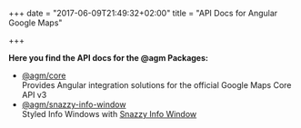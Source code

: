+++
date = "2017-06-09T21:49:32+02:00"
title = "API Docs for Angular Google Maps"

+++

**Here you find the API docs for the @agm Packages:**

* [@agm/core](./agm-core/modules/AgmCoreModule.html)  
  Provides Angular integration solutions for the official Google Maps Core API v3
* [@agm/snazzy-info-window](./agm-snazzy-info-window/modules/AgmSnazzyInfoWindowModule.html)  
  Styled Info Windows with [Snazzy Info Window](https://github.com/atmist/snazzy-info-window#html-structure)